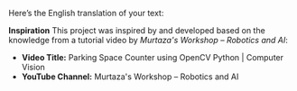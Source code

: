 Here’s the English translation of your text:

**Inspiration**
This project was inspired by and developed based on the knowledge from a tutorial video by *Murtaza's Workshop – Robotics and AI*:

* **Video Title:** Parking Space Counter using OpenCV Python | Computer Vision
* **YouTube Channel:** Murtaza's Workshop – Robotics and AI
